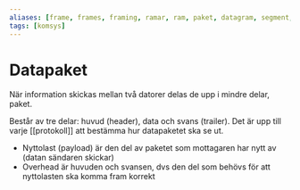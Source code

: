 ```yaml
---
aliases: [frame, frames, framing, ramar, ram, paket, datagram, segment, datapaketet]
tags: [komsys]
---
```

# Datapaket
När information skickas mellan två datorer delas de upp i mindre delar, paket.

Består av tre delar: huvud (header), data och svans (trailer). Det är upp till varje [[protokoll]] att bestämma hur datapaketet ska se ut.

- Nyttolast (payload) är den del av paketet som mottagaren har nytt av (datan sändaren skickar)
- Overhead är huvuden och svansen, dvs den del som behövs för att nyttolasten ska komma fram korrekt





